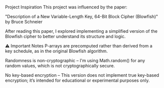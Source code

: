  Project Inspiration
This project was influenced by the paper:

"Description of a New Variable-Length Key, 64-Bit Block Cipher (Blowfish)"
by Bruce Schneier

After reading this paper, I explored implementing a simplified version of the Blowfish cipher to better understand its structure and logic.

⚠️ Important Notes
 P-arrays are precomputed rather than derived from a key schedule, as in the original Blowfish algorithm.

 Randomness is non-cryptographic – I'm using Math.random() for any random values, which is not cryptographically secure.

 No key-based encryption – This version does not implement true key-based encryption; it’s intended for educational or experimental purposes only.
